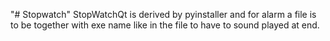 "# Stopwatch" 
StopWatchQt is derived by pyinstaller and for alarm a file is to be together with exe name like in the file to have to sound played at end.
